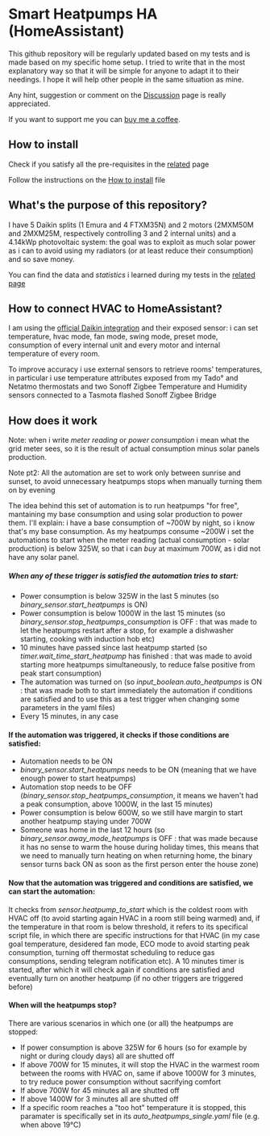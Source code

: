 # Smart Heatpumps HA (HomeAssistant)

This github repository will be regularly updated based on my tests and is made based on my specific home setup.
I tried to write that in the most explanatory way so that it will be simple for anyone to adapt it to their needings.
I hope it will help other people in the same situation as mine.

Any hint, suggestion or comment on the [Discussion](https://github.com/ilpiccoli/smart-heatpumps-ha/discussions) page is really appreciated.

If you want to support me you can [buy me a coffee](https://www.buymeacoffee.com/ilpiccoli).

## How to install
Check if you satisfy all the pre-requisites in the [related](https://github.com/ilpiccoli/smart-heatpumps-ha/blob/main/pre-requisites.md) page

Follow the instructions on the [How to install](https://github.com/ilpiccoli/smart-heatpumps-ha/blob/main/how_to_install.md) file

## What's the purpose of this repository?
I have 5 Daikin splits (1 Emura and 4 FTXM35N) and 2 motors (2MXM50M and 2MXM25M, respectively controlling 3 and 2 internal units) and a 4.14kWp photovoltaic system: the goal was to exploit as much solar power as i can to avoid using my radiators (or at least reduce their consumption) and so save money.

You can find the data and *statistics* i learned during my tests in the [related page](https://github.com/ilpiccoli/smart-heatpumps-ha/blob/main/some_numbers.md)

## How to connect HVAC to HomeAssistant?
I am using the [official Daikin integration](https://www.home-assistant.io/integrations/daikin/) and their exposed sensor: i can set temperature, hvac mode, fan mode, swing mode, preset mode, consumption of every internal unit and every motor and internal temperature of every room.

To improve accuracy i use external sensors to retrieve rooms' temperatures, in particular i use temperature attributes exposed from my Tado° and Netatmo thermostats and two Sonoff Zigbee Temperature and Humidity sensors connected to a Tasmota flashed Sonoff Zigbee Bridge

## How does it work
Note: when i write *meter reading* or *power consumption* i mean what the grid meter sees, so it is the result of actual consumption minus solar panels production.

Note pt2: All the automation are set to work only between sunrise and sunset, to avoid unnecessary heatpumps stops when manually turning them on by evening

The idea behind this set of automation is to run heatpumps "for free", mantaining my base consumption and using solar production to power them.
I'll explain: i have a base consumption of ~700W by night, so i know that's my base consumption. As my heatpumps consume ~200W i set the automations to start when the meter reading (actual consumption - solar production) is below 325W, so that i can *buy* at maximum 700W, as i did not have any solar panel.

##### When any of these trigger is satisfied the automation **tries** to start:
- Power consumption is below 325W in the last 5 minutes (so *binary_sensor.start_heatpumps* is ON)
- Power consumption is below 1000W in the last 15 minutes (so *binary_sensor.stop_heatpumps_consumption* is OFF : that was made to let the heatpumps restart after a stop, for example a dishwasher starting, cooking with induction hob etc)
- 10 minutes have passed since last heatpump started (so *timer.wait_time_start_heatpump* has finished : that was made to avoid starting more heatpumps simultaneously, to reduce false positive from peak start consumption)
- The automation was turned on (so *input_boolean.auto_heatpumps* is ON : that was made both to start immediately the automation if conditions are satisfied and to use this as a test trigger when changing some parameters in the yaml files)
- Every 15 minutes, in any case

#### If the automation was triggered, it checks if those conditions are satisfied:
- Automation needs to be ON
- *binary_sensor.start_heatpumps* needs to be ON (meaning that we have enough power to start heatpumps)
- Automation stop needs to be OFF (*binary_sensor.stop_heatpumps_consumption*, it means we haven't had a peak consumption, above 1000W, in the last 15 minutes)
- Power consumption is below 600W, so we still have margin to start another heatpump staying under 700W
- Someone was home in the last 12 hours (so *binary_sensor.away_mode_heatpumps* is OFF : that was made because it has no sense to warm the house during holiday times, this means that we need to manually turn heating on when returning home, the binary sensor turns back ON as soon as the first person enter the house zone)

#### Now that the automation was triggered and conditions are satisfied, we can start the automation:
It checks from *sensor.heatpump_to_start* which is the coldest room with HVAC off (to avoid starting again HVAC in a room still being warmed) and, if the temperature in that room is below threshold, it refers to its specifical script file, in which there are specific instructions for that HVAC (in my case goal temperature, desidered fan mode, ECO mode to avoid starting peak consumption, turning off thermostat scheduling to reduce gas consumptions, sending telegram notification etc).
A 10 minutes timer is started, after which it will check again if conditions are satisfied and eventually turn on another heatpump (if no other triggers are triggered before)

#### When will the heatpumps stop?
There are various scenarios in which one (or all) the heatpumps are stopped:
- If power consumption is above 325W for 6 hours (so for example by night or during cloudy days) all are shutted off
- If above 700W for 15 minutes, it will stop the HVAC in the warmest room between the rooms with HVAC on, same if above 1000W for 3 minutes, to try reduce power consumption without sacrifying comfort
- If above 700W for 45 minutes all are shutted off
- If above 1400W for 3 minutes all are shutted off
- If a specific room reaches a "too hot" temperature it is stopped, this paramater is specifically set in its *auto_heatpumps_single.yaml* file (e.g. when above 19°C)

